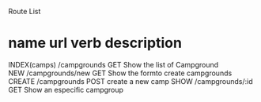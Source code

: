 Route List

name            url               verb        description
====================================================================================
INDEX(camps)  /campgrounds         GET        Show the list of Campground   
NEW           /campgrounds/new     GET        Show the formto create campgrounds    
CREATE        /campgrounds         POST       create a new camp
SHOW          /campgrounds/:id     GET        Show an especific campgroup  